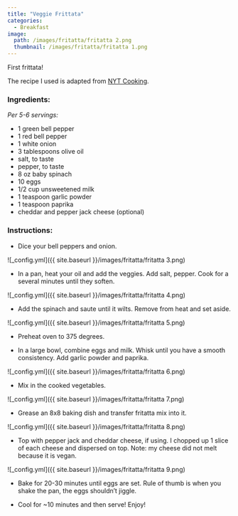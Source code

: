 ```yaml
---
title: "Veggie Frittata"
categories:
  - Breakfast
image:
  path: /images/fritatta/fritatta 2.png
  thumbnail: /images/fritatta/fritatta 1.png
---
```


First frittata!

The recipe I used is adapted from [NYT Cooking](https://cooking.nytimes.com/recipes/1019519-loaded-baked-frittata).

### Ingredients:

_Per 5-6 servings:_

* 1 green bell pepper
* 1 red bell pepper
* 1 white onion
* 3 tablespoons olive oil
* salt, to taste
* pepper, to taste
* 8 oz baby spinach
* 10 eggs
* 1/2 cup unsweetened milk
* 1 teaspoon garlic powder
* 1 teaspoon paprika
* cheddar and pepper jack cheese (optional)

### Instructions:

* Dice your bell peppers and onion.

![_config.yml]({{ site.baseurl }}/images/fritatta/fritatta 3.png)

* In a pan, heat your oil and add the veggies. Add salt, pepper. Cook for a several minutes until they soften.

![_config.yml]({{ site.baseurl }}/images/fritatta/fritatta 4.png)

* Add the spinach and saute until it wilts. Remove from heat and set aside.

![_config.yml]({{ site.baseurl }}/images/fritatta/fritatta 5.png)

* Preheat oven to 375 degrees.

* In a large bowl, combine eggs and milk. Whisk until you have a smooth consistency. Add garlic powder and paprika.

![_config.yml]({{ site.baseurl }}/images/fritatta/fritatta 6.png)

* Mix in the cooked vegetables.

![_config.yml]({{ site.baseurl }}/images/fritatta/fritatta 7.png)

* Grease an 8x8 baking dish and transfer fritatta mix into it.

![_config.yml]({{ site.baseurl }}/images/fritatta/fritatta 8.png)

* Top with pepper jack and cheddar cheese, if using. I chopped up 1 slice of each cheese and dispersed on top. Note: my cheese did not melt because it is vegan.

![_config.yml]({{ site.baseurl }}/images/fritatta/fritatta 9.png)

* Bake for 20-30 minutes until eggs are set. Rule of thumb is when you shake the pan, the eggs shouldn’t jiggle.

* Cool for ~10 minutes and then serve! Enjoy!
